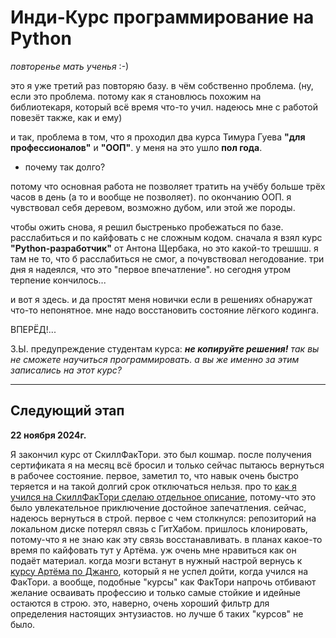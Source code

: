 ﻿# Инди-Курс программирование на Python

_повторенье мать ученья_ :-)

это я уже третий раз повторяю базу. в чём собственно проблема. (ну, если это проблема. потому как я становлюсь похожим 
на библиотекаря, который всё время что-то учил. надеюсь мне с работой повезёт также, как и ему)

и так, проблема в том, что я проходил два курса Тимура Гуева **"для профессионалов"** и **"ООП"**. у меня на это ушло 
**пол года**. 
- почему так долго? 

потому что основная работа не позволяет тратить на учёбу больше трёх часов в день (а то и вообще не позволяет). 
по окончанию ООП. я чувствовал себя деревом, возможно дубом, или этой же породы.

чтобы ожить снова, я решил быстренько пробежаться по базе. расслабиться и по кайфовать с не сложным кодом. 
сначала я взял курс **"Python-разработчик"** от Антона Щербака, но это какой-то трешшш. я там не то, что б расслабиться 
не смог, а почувствовал негодование. три дня я надеялся, что это "первое впечатление". но сегодня утром терпение 
кончилось...

и вот я здесь. и да простят меня новички если в решениях обнаружат что-то непонятное. мне надо восстановить состояние 
лёгкого кодинга.

ВПЕРЁД!...

З.Ы.
предупреждение студентам курса: _**не копируйте решения!** так вы не сможете научиться программировать. 
а вы же именно за этим записались на этот курс?_
___
## Следующий этап 
**22 ноября 2024г.**

Я закончил курс от СкиллФакТори. это был кошмар. после получения сертификата я на месяц всё бросил и только сейчас 
пытаюсь вернуться в рабочее состояние. первое, заметил то, что навык очень быстро теряется и на такой долгий срок 
отключаться нельзя. про то 
[как я учился на СкиллФакТори сделаю отдельное описание](https://github.com/Archangel-Ray/SkillFactory_courses-profession-Python?tab=readme-ov-file#мои-приключения-или-как-я-проходил-курс-от-скиллфактори), 
потому-что это было увлекательное приключение достойное запечатления. сейчас, надеюсь вернуться в строй. первое с чем 
столкнулся: репозиторий на локальном диске потерял связь с ГитХабом. пришлось клонировать, потому-что я не знаю как эту 
связь восстанавливать. в планах какое-то время по кайфовать тут у Артёма. уж очень мне нравиться как он подаёт материал. 
когда мозги встанут в нужный настрой вернусь к 
[курсу Артёма по Джанго](https://github.com/Archangel-Ray/Indie-Course_-_Django_shall_we_dance), 
который я не успел дойти, когда учился на ФакТори. а вообще, подобные "курсы" как ФакТори напрочь отбивают желание 
осваивать профессию и только самые стойкие и идейные остаются в строю. это, наверно, очень хороший фильтр для 
определения настоящих энтузиастов. но лучше б таких "курсов" не было.
